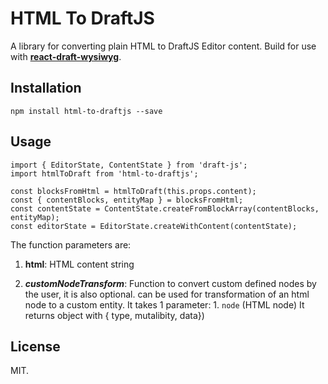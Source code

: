 # HTML To DraftJS

A library for converting plain HTML to DraftJS Editor content.
Build for use with **[react-draft-wysiwyg](https://github.com/jpuri/react-draft-wysiwyg)**.

## Installation

```
npm install html-to-draftjs --save
```

## Usage
```
import { EditorState, ContentState } from 'draft-js';
import htmlToDraft from 'html-to-draftjs';

const blocksFromHtml = htmlToDraft(this.props.content);
const { contentBlocks, entityMap } = blocksFromHtml;
const contentState = ContentState.createFromBlockArray(contentBlocks, entityMap);
const editorState = EditorState.createWithContent(contentState);
```
The function parameters are:

1. **html**: HTML content string

2. ***customNodeTransform***: Function to convert custom defined nodes by the user, it is also optional.
    can be used for transformation of an html node to a custom entity. It takes 1 parameter:
       1. `node` (HTML node)
    It returns object with { type, mutalibity, data})

## License
MIT.
